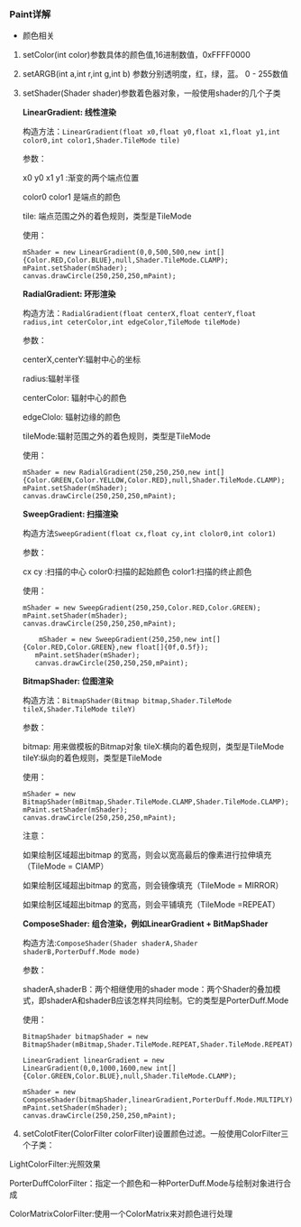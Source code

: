 ### Paint详解

- 颜色相关

1. setColor(int color)参数具体的颜色值,16进制数值，0xFFFF0000

2. setARGB(int a,int r,int g,int b) 参数分别透明度，红，绿，蓝。 0 - 255数值

3. setShader(Shader shader)参数着色器对象，一般使用shader的几个子类 

    __LinearGradient: 线性渲染__

    构造方法：`LinearGradient(float x0,float y0,float x1,float y1,int color0,int color1,Shader.TileMode tile)`

    参数：

    x0 y0 x1 y1 :渐变的两个端点位置

    color0 color1 是端点的颜色

    tile: 端点范围之外的着色规则，类型是TileMode

    使用：

    ```
    mShader = new LinearGradient(0,0,500,500,new int[]{Color.RED,Color.BLUE},null,Shader.TileMode.CLAMP);
    mPaint.setShader(mShader);
    canvas.drawCircle(250,250,250,mPaint);

    ```


    
    __RadialGradient: 环形渲染__

    构造方法：`RadialGradient(float centerX,float centerY,float radius,int ceterColor,int edgeColor,TileMode tileMode)`

    参数：

    centerX,centerY:辐射中心的坐标

    radius:辐射半径

    centerColor: 辐射中心的颜色

    edgeClolo: 辐射边缘的颜色

    tileMode:辐射范围之外的着色规则，类型是TileMode

    使用：

    ```
    mShader = new RadialGradient(250,250,250,new int[]{Color.GREEN,Color.YELLOW,Color.RED},null,Shader.TileMode.CLAMP);
    mPaint.setShader(mShader);
    canvas.drawCircle(250,250,250,mPaint);

    ```

    __SweepGradient: 扫描渲染__

    构造方法`SweepGradient(float cx,float cy,int clolor0,int color1)`

    参数：

    cx cy :扫描的中心
    color0:扫描的起始颜色
    color1:扫描的终止颜色

    使用：
    ```
    mShader = new SweepGradient(250,250,Color.RED,Color.GREEN);
    mPaint.setShader(mShader);
    canvas.drawCircle(250,250,250,mPaint);

    ```

     ```
         mShader = new SweepGradient(250,250,new int[]{Color.RED,Color.GREEN},new float[]{0f,0.5f});
        mPaint.setShader(mShader);
        canvas.drawCircle(250,250,250,mPaint);

    ```

    __BitmapShader: 位图渲染__

    构造方法：`BitmapShader(Bitmap bitmap,Shader.TileMode tileX,Shader.TileMode tileY)`

    参数：

    bitmap: 用来做模板的Bitmap对象
    tileX:横向的着色规则，类型是TileMode
    tileY:纵向的着色规则，类型是TileMode

    使用：

    ```
    mShader = new BitmapShader(mBitmap,Shader.TileMode.CLAMP,Shader.TileMode.CLAMP);
    mPaint.setShader(mShader);
    canvas.drawCircle(250,250,250,mPaint);
    ```

    注意： 
    
    如果绘制区域超出bitmap 的宽高，则会以宽高最后的像素进行拉伸填充（TileMode = ClAMP）
    
    如果绘制区域超出bitmap 的宽高，则会镜像填充（TileMode = MIRROR）

    如果绘制区域超出bitmap 的宽高，则会平铺填充（TileMode =REPEAT）

    __ComposeShader: 组合渲染，例如LinearGradient + BitMapShader__

    构造方法:`ComposeShader(Shader shaderA,Shader shaderB,PorterDuff.Mode mode)`

    参数：

    shaderA,shaderB：两个相继使用的shader
    mode：两个Shader的叠加模式，即shaderA和shaderB应该怎样共同绘制。它的类型是PorterDuff.Mode

    使用：

    ```
    BitmapShader bitmapShader = new BitmapShader(mBitmap,Shader.TileMode.REPEAT,Shader.TileMode.REPEAT);

    LinearGradient linearGradient = new LinearGradient(0,0,1000,1600,new int[]{Color.GREEN,Color.BLUE},null,Shader.TileMode.CLAMP);

    mShader = new ComposeShader(bitmapShader,linearGradient,PorterDuff.Mode.MULTIPLY);
    mPaint.setShader(mShader);
    canvas.drawCircle(250,250,250,mPaint);

    ```



4. setColotFiter(ColorFilter colorFilter)设置颜色过滤。一般使用ColorFilter三个子类：

LightColorFilter:光照效果

PorterDuffColorFilter：指定一个颜色和一种PorterDuff.Mode与绘制对象进行合成

ColorMatrixColorFilter:使用一个ColorMatrix来对颜色进行处理
